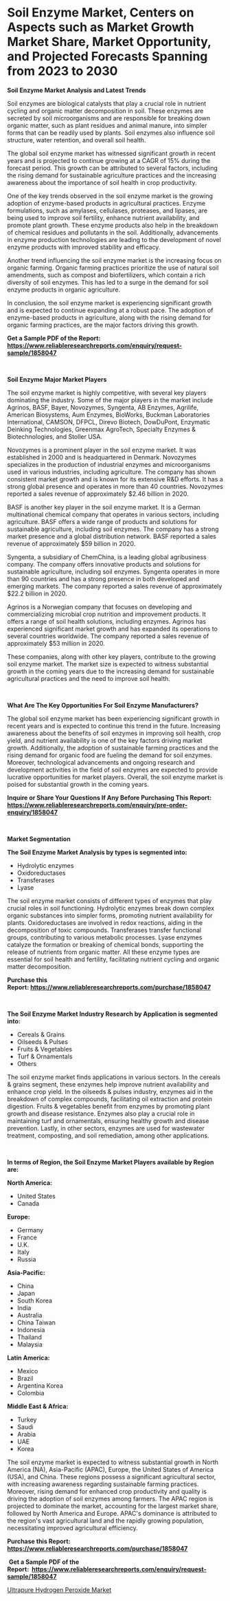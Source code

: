 <p><h1>Soil Enzyme Market, Centers on Aspects such as Market Growth Market Share, Market Opportunity, and Projected Forecasts Spanning from 2023 to 2030</h1></p><p><strong>Soil Enzyme Market Analysis and Latest Trends</strong></p>
<p><p>Soil enzymes are biological catalysts that play a crucial role in nutrient cycling and organic matter decomposition in soil. These enzymes are secreted by soil microorganisms and are responsible for breaking down organic matter, such as plant residues and animal manure, into simpler forms that can be readily used by plants. Soil enzymes also influence soil structure, water retention, and overall soil health.</p><p>The global soil enzyme market has witnessed significant growth in recent years and is projected to continue growing at a CAGR of 15% during the forecast period. This growth can be attributed to several factors, including the rising demand for sustainable agriculture practices and the increasing awareness about the importance of soil health in crop productivity.</p><p>One of the key trends observed in the soil enzyme market is the growing adoption of enzyme-based products in agricultural practices. Enzyme formulations, such as amylases, cellulases, proteases, and lipases, are being used to improve soil fertility, enhance nutrient availability, and promote plant growth. These enzyme products also help in the breakdown of chemical residues and pollutants in the soil. Additionally, advancements in enzyme production technologies are leading to the development of novel enzyme products with improved stability and efficacy.</p><p>Another trend influencing the soil enzyme market is the increasing focus on organic farming. Organic farming practices prioritize the use of natural soil amendments, such as compost and biofertilizers, which contain a rich diversity of soil enzymes. This has led to a surge in the demand for soil enzyme products in organic agriculture.</p><p>In conclusion, the soil enzyme market is experiencing significant growth and is expected to continue expanding at a robust pace. The adoption of enzyme-based products in agriculture, along with the rising demand for organic farming practices, are the major factors driving this growth.</p></p>
<p><strong>Get a Sample PDF of the Report:&nbsp; <a href="https://www.reliableresearchreports.com/enquiry/request-sample/1858047">https://www.reliableresearchreports.com/enquiry/request-sample/1858047</a></strong></p>
<p>&nbsp;</p>
<p><strong>Soil Enzyme Major Market Players</strong></p>
<p><p>The soil enzyme market is highly competitive, with several key players dominating the industry. Some of the major players in the market include Agrinos, BASF, Bayer, Novozymes, Syngenta, AB Enzymes, Agrilife, American Biosystems, Aum Enzymes, BioWorks, Buckman Laboratories International, CAMSON, DFPCL, Direvo Biotech, DowDuPont, Enzymatic Deinking Technologies, Greenmax AgroTech, Specialty Enzymes & Biotechnologies, and Stoller USA.</p><p>Novozymes is a prominent player in the soil enzyme market. It was established in 2000 and is headquartered in Denmark. Novozymes specializes in the production of industrial enzymes and microorganisms used in various industries, including agriculture. The company has shown consistent market growth and is known for its extensive R&D efforts. It has a strong global presence and operates in more than 40 countries. Novozymes reported a sales revenue of approximately $2.46 billion in 2020.</p><p>BASF is another key player in the soil enzyme market. It is a German multinational chemical company that operates in various sectors, including agriculture. BASF offers a wide range of products and solutions for sustainable agriculture, including soil enzymes. The company has a strong market presence and a global distribution network. BASF reported a sales revenue of approximately $59 billion in 2020.</p><p>Syngenta, a subsidiary of ChemChina, is a leading global agribusiness company. The company offers innovative products and solutions for sustainable agriculture, including soil enzymes. Syngenta operates in more than 90 countries and has a strong presence in both developed and emerging markets. The company reported a sales revenue of approximately $22.2 billion in 2020.</p><p>Agrinos is a Norwegian company that focuses on developing and commercializing microbial crop nutrition and improvement products. It offers a range of soil health solutions, including enzymes. Agrinos has experienced significant market growth and has expanded its operations to several countries worldwide. The company reported a sales revenue of approximately $53 million in 2020.</p><p>These companies, along with other key players, contribute to the growing soil enzyme market. The market size is expected to witness substantial growth in the coming years due to the increasing demand for sustainable agricultural practices and the need to improve soil health.</p></p>
<p>&nbsp;</p>
<p><strong>What Are The Key Opportunities For Soil Enzyme Manufacturers?</strong></p>
<p><p>The global soil enzyme market has been experiencing significant growth in recent years and is expected to continue this trend in the future. Increasing awareness about the benefits of soil enzymes in improving soil health, crop yield, and nutrient availability is one of the key factors driving market growth. Additionally, the adoption of sustainable farming practices and the rising demand for organic food are fueling the demand for soil enzymes. Moreover, technological advancements and ongoing research and development activities in the field of soil enzymes are expected to provide lucrative opportunities for market players. Overall, the soil enzyme market is poised for substantial growth in the coming years.</p></p>
<p><strong>Inquire or Share Your Questions If Any Before Purchasing This Report: <a href="https://www.reliableresearchreports.com/enquiry/pre-order-enquiry/1858047">https://www.reliableresearchreports.com/enquiry/pre-order-enquiry/1858047</a></strong></p>
<p>&nbsp;</p>
<p><strong>Market Segmentation</strong></p>
<p><strong>The Soil Enzyme Market Analysis by types is segmented into:</strong></p>
<p><ul><li>Hydrolytic enzymes</li><li>Oxidoreductases</li><li>Transferases</li><li>Lyase</li></ul></p>
<p><p>The soil enzyme market consists of different types of enzymes that play crucial roles in soil functioning. Hydrolytic enzymes break down complex organic substances into simpler forms, promoting nutrient availability for plants. Oxidoreductases are involved in redox reactions, aiding in the decomposition of toxic compounds. Transferases transfer functional groups, contributing to various metabolic processes. Lyase enzymes catalyze the formation or breaking of chemical bonds, supporting the release of nutrients from organic matter. All these enzyme types are essential for soil health and fertility, facilitating nutrient cycling and organic matter decomposition.</p></p>
<p><strong>Purchase this Report:&nbsp;<a href="https://www.reliableresearchreports.com/purchase/1858047">https://www.reliableresearchreports.com/purchase/1858047</a></strong></p>
<p>&nbsp;</p>
<p><strong>The Soil Enzyme Market Industry Research by Application is segmented into:</strong></p>
<p><ul><li>Cereals & Grains</li><li>Oilseeds & Pulses</li><li>Fruits & Vegetables</li><li>Turf & Ornamentals</li><li>Others</li></ul></p>
<p><p>The soil enzyme market finds applications in various sectors. In the cereals & grains segment, these enzymes help improve nutrient availability and enhance crop yield. In the oilseeds & pulses industry, enzymes aid in the breakdown of complex compounds, facilitating oil extraction and protein digestion. Fruits & vegetables benefit from enzymes by promoting plant growth and disease resistance. Enzymes also play a crucial role in maintaining turf and ornamentals, ensuring healthy growth and disease prevention. Lastly, in other sectors, enzymes are used for wastewater treatment, composting, and soil remediation, among other applications.</p></p>
<p>&nbsp;</p>
<p><strong>In terms of Region, the Soil Enzyme Market Players available by Region are:</strong></p>
<p>
    <p> <strong> North America: </strong>
        <ul>
            <li>United States</li>
            <li>Canada</li>
        </ul>
        </p> 
    <p> <strong> Europe: </strong>
        <ul>
            <li>Germany</li>
            <li>France</li>
            <li>U.K.</li>
            <li>Italy</li>
            <li>Russia</li>
        </ul>
        </p> 
    <p> <strong> Asia-Pacific: </strong>
        <ul>
            <li>China</li>
            <li>Japan</li>
            <li>South Korea</li>
            <li>India</li>
            <li>Australia</li>
            <li>China Taiwan</li>
            <li>Indonesia</li>
            <li>Thailand</li>
            <li>Malaysia</li>
        </ul>
        </p> 
    <p> <strong> Latin America: </strong>
        <ul>
            <li>Mexico</li>
            <li>Brazil</li>
            <li>Argentina Korea</li>
            <li>Colombia</li>
        </ul>
        </p> 
    <p> <strong> Middle East & Africa: </strong>
        <ul>
            <li>Turkey</li>
            <li>Saudi</li>
            <li>Arabia</li>
            <li>UAE</li>
            <li>Korea</li>
        </ul>
    </p>
    </p>
<p><p>The soil enzyme market is expected to witness substantial growth in North America (NA), Asia-Pacific (APAC), Europe, the United States of America (USA), and China. These regions possess a significant agricultural sector, with increasing awareness regarding sustainable farming practices. Moreover, rising demand for enhanced crop productivity and quality is driving the adoption of soil enzymes among farmers. The APAC region is projected to dominate the market, accounting for the largest market share, followed by North America and Europe. APAC's dominance is attributed to the region's vast agricultural land and the rapidly growing population, necessitating improved agricultural efficiency.</p></p>
<p><strong>Purchase this Report: <a href="https://www.reliableresearchreports.com/purchase/1858047">https://www.reliableresearchreports.com/purchase/1858047</a></strong></p>
<p>&nbsp;<strong>Get a Sample PDF of the Report:&nbsp;&nbsp;<a href="https://www.reliableresearchreports.com/enquiry/request-sample/1858047">https://www.reliableresearchreports.com/enquiry/request-sample/1858047</a></strong></p>
<p><strong></strong></p>
<p><p><a href="https://github.com/amonskiyk/Market-Research-Report-List-1/blob/main/ultrapure-hydrogen-peroxide-market.md">Ultrapure Hydrogen Peroxide Market</a></p></p>